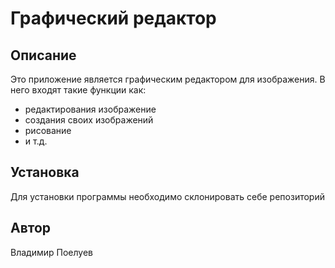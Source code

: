 # Графический редактор
## Описание
Это приложение является графическим редактором для изображения. В него входят такие функции как:
+ редактирования изображение
+ создания своих изображений
+ рисование
+ и т.д.
## Установка
Для установки программы необходимо склонировать себе репозиторий
## Автор
Владимир Поелуев
